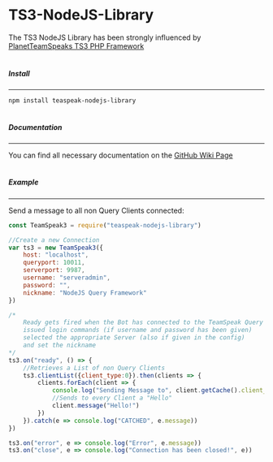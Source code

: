 # TS3-NodeJS-Library

The TS3 NodeJS Library has been strongly influenced by [PlanetTeamSpeaks TS3 PHP
Framework](https://docs.planetteamspeak.com/ts3/php/framework/index.html)
<br/><br/>

##### Install
----
`npm install teaspeak-nodejs-library`
<br/><br/>

##### Documentation
----
You can find all necessary documentation on the [GitHub Wiki Page](https://github.com/JetF0x/TeaSpeak-NodeJS-Library/)
<br/><br/>

##### Example
----

Send a message to all non Query Clients connected:
```javascript
const TeamSpeak3 = require("teaspeak-nodejs-library")

//Create a new Connection
var ts3 = new TeamSpeak3({
    host: "localhost",
    queryport: 10011,
    serverport: 9987,
    username: "serveradmin",
    password: "",
    nickname: "NodeJS Query Framework"
})

/*
    Ready gets fired when the Bot has connected to the TeamSpeak Query and
    issued login commands (if username and password has been given)
    selected the appropriate Server (also if given in the config)
    and set the nickname
*/
ts3.on("ready", () => {
    //Retrieves a List of non Query Clients
    ts3.clientList({client_type:0}).then(clients => {
        clients.forEach(client => {
            console.log("Sending Message to", client.getCache().client_nickname)
            //Sends to every Client a "Hello"
            client.message("Hello!")
        })
    }).catch(e => console.log("CATCHED", e.message))
})

ts3.on("error", e => console.log("Error", e.message))
ts3.on("close", e => console.log("Connection has been closed!", e))
```

